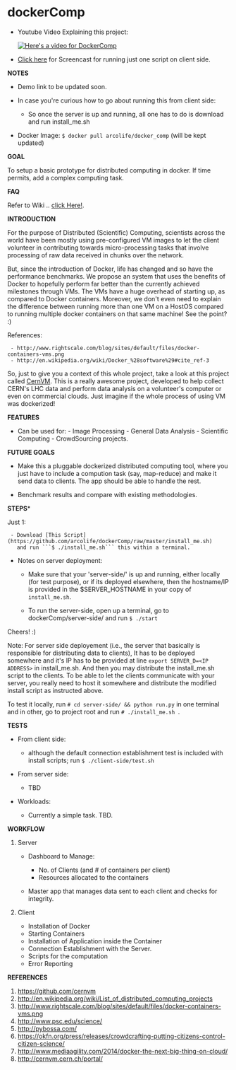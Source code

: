 dockerComp
==========

- Youtube Video Explaining this project:
  
  [![Here's a video for DockerComp](http://img.youtube.com/vi/lIp2nrOnKFs/0.jpg)](http://www.youtube.com/watch?v=lIp2nrOnKFs)

- [Click here](http://asciinema.org/a/13557) for Screencast for running just one script on client side. 


**NOTES**

- Demo link to be updated soon. 

- In case you're curious how to go about running this from client side:
 
  - So once the server is up and running, all one has to do is download and run install_me.sh

- Docker Image: ``` $ docker pull arcolife/docker_comp ``` (will be kept updated)


**GOAL**

To setup a basic prototype for distributed computing in docker. If time permits, add a complex 
computing task.

**FAQ**

Refer to Wiki .. [click Here!](https://github.com/arcolife/dockerComp/wiki).

**INTRODUCTION**

For the purpose of Distributed (Scientific) Computing, scientists across the world have been 
mostly using pre-configured VM images to let the client volunteer in contributing 
towards micro-processing tasks  that involve processing of raw data received in 
chunks over the network. 

But, since the introduction of Docker, life has changed and so have the performance 
benchmarks. We propose an system that uses the benefits of Docker to hopefully perform 
far better than the currently achieved milestones through VMs. The VMs have a huge 
overhead of starting up, as compared to Docker containers. Moreover, we don't even need 
to explain the difference between running more than one VM on a HostOS compared to 
running multiple docker containers on that same machine! See the point? :)

References: 

     - http://www.rightscale.com/blog/sites/default/files/docker-containers-vms.png 
     - http://en.wikipedia.org/wiki/Docker_%28software%29#cite_ref-3

So, just to give you a context of this whole project, take a look at this project called
[CernVM](http://cernvm.cern.ch/portal/). This is a really awesome project, developed to
help collect CERN's LHC data and perform data analysis on a volunteer's computer or even on
commercial clouds. Just imagine if the whole process of using VM was dockerized!    
 

**FEATURES**

- Can be used for:
      - Image Processing
      - General Data Analysis
      - Scientific Computing
      - CrowdSourcing projects.


**FUTURE GOALS** 

- Make this a pluggable dockerized distributed computing tool, where you just have to include 
  a compution task (say, map-reduce) and make it send data to clients. The app should be able 
  to handle the rest.

- Benchmark results and compare with existing methodologies. 

**STEPS***

Just 1: 

     - Download [This Script](https://github.com/arcolife/dockerComp/raw/master/install_me.sh)
       and run ```$ ./install_me.sh``` this within a terminal. 

- Notes on server deployment:
  
  -  Make sure that your 'server-side/' is up and running, either locally (for test purpose), 
     or if its deployed elsewhere, then the hostname/IP is provided in the $SERVER_HOSTNAME 
     in your copy of ```install_me.sh```. 

  - To run the server-side, open up a terminal, go to dockerComp/server-side/ and run ```$ ./start```

Cheers! :)

Note: For server side deployement (i.e., the server that basically is responsible for distributing data 
      to clients), It has to be deployed somewhere and it's IP has to be provided at line 
      ```export SERVER_D=<IP ADDRESS>``` in install_me.sh. And then you may distribute the install_me.sh 
      script to the clients. To be able to let the clients communicate with your server, you really need 
      to host it somewhere and distribute the modified install script as instructed above.

To test it locally, run ```# cd server-side/ && python run.py``` in one terminal and in other, 
go to project root and run ```# ./install_me.sh ```.

**TESTS**

- From client side:
  - although the default connection establishment test is included with install scripts;
    run ```$ ./client-side/test.sh```

- From server side:
  - TBD

- Workloads:
  - Currently a simple task. TBD.


**WORKFLOW**

1. Server

   - Dashboard to Manage:
     - No. of Clients (and # of containers per client)
     - Resources allocated to the containers
   
   - Master app  that manages data sent to each client and checks for integrity.

2. Client

   - Installation of Docker
   - Starting Containers
   - Installation of Application inside the Container
   - Connection Establishment with the Server.
   - Scripts for the computation
   - Error Reporting


**REFERENCES**

1. https://github.com/cernvm
2. http://en.wikipedia.org/wiki/List_of_distributed_computing_projects
3. http://www.rightscale.com/blog/sites/default/files/docker-containers-vms.png 
4. http://www.psc.edu/science/
5. http://pybossa.com/
6. https://okfn.org/press/releases/crowdcrafting-putting-citizens-control-citizen-science/
7. http://www.mediaagility.com/2014/docker-the-next-big-thing-on-cloud/
8. http://cernvm.cern.ch/portal/
